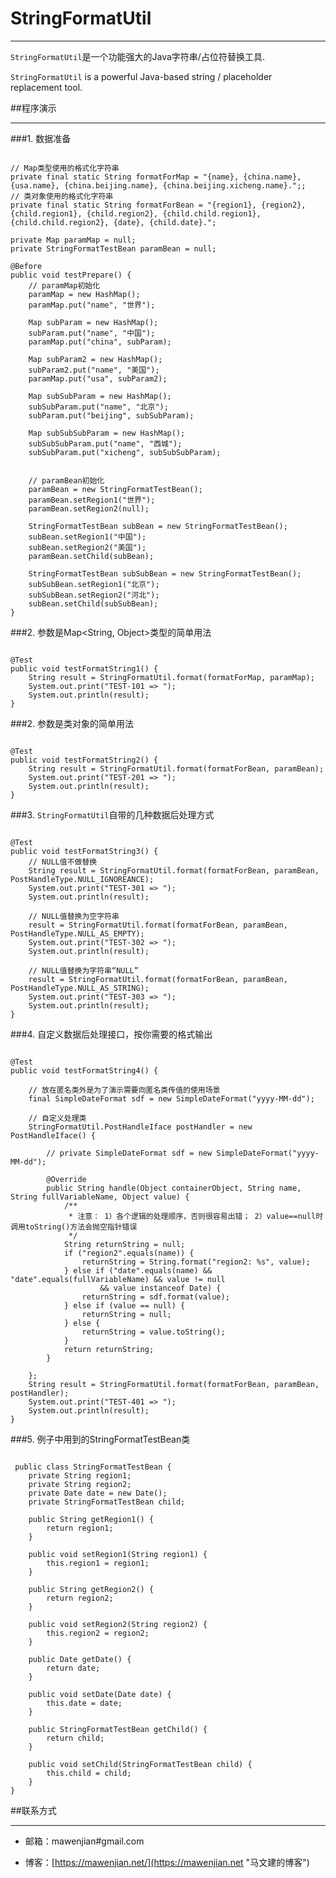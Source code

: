 # StringFormatUtil

----------------------------------------
`StringFormatUtil`是一个功能强大的Java字符串/占位符替换工具.

`StringFormatUtil` is a powerful Java-based string / placeholder replacement tool.

##程序演示

----------------------------------------
###1. 数据准备

<pre><code>
// Map类型使用的格式化字符串
private final static String formatForMap = "{name}, {china.name}, {usa.name}, {china.beijing.name}, {china.beijing.xicheng.name}.";;
// 类对象使用的格式化字符串
private final static String formatForBean = "{region1}, {region2}, {child.region1}, {child.region2}, {child.child.region1}, {child.child.region2}, {date}, {child.date}.";

private Map<String, Object> paramMap = null;
private StringFormatTestBean paramBean = null;

@Before
public void testPrepare() {
    // paramMap初始化
    paramMap = new HashMap<String, Object>();
    paramMap.put("name", "世界");
    
    Map<String, Object> subParam = new HashMap<String, Object>();
    subParam.put("name", "中国");
    paramMap.put("china", subParam);
    
    Map<String, Object> subParam2 = new HashMap<String, Object>();
    subParam2.put("name", "美国");
    paramMap.put("usa", subParam2);
    
    Map<String, Object> subSubParam = new HashMap<String, Object>();
    subSubParam.put("name", "北京");
    subParam.put("beijing", subSubParam);
    
    Map<String, Object> subSubSubParam = new HashMap<String, Object>();
    subSubSubParam.put("name", "西城");
    subSubParam.put("xicheng", subSubSubParam);


    // paramBean初始化
    paramBean = new StringFormatTestBean();
    paramBean.setRegion1("世界");
    paramBean.setRegion2(null);
    
    StringFormatTestBean subBean = new StringFormatTestBean();
    subBean.setRegion1("中国");
    subBean.setRegion2("美国");
    paramBean.setChild(subBean);
    
    StringFormatTestBean subSubBean = new StringFormatTestBean();
    subSubBean.setRegion1("北京");
    subSubBean.setRegion2("河北");
    subBean.setChild(subSubBean);
}
</code></pre>

###2. 参数是Map&lt;String, Object&gt;类型的简单用法

<pre><code>
@Test
public void testFormatString1() {
    String result = StringFormatUtil.format(formatForMap, paramMap);
    System.out.print("TEST-101 => ");
    System.out.println(result);
}
</code></pre>

###2. 参数是类对象的简单用法

<pre><code>
@Test
public void testFormatString2() {
    String result = StringFormatUtil.format(formatForBean, paramBean);
    System.out.print("TEST-201 => ");
    System.out.println(result);
}
</code></pre>

###3. `StringFormatUtil`自带的几种数据后处理方式

<pre><code>
@Test
public void testFormatString3() {
    // NULL值不做替换
    String result = StringFormatUtil.format(formatForBean, paramBean, PostHandleType.NULL_IGNOREANCE);
    System.out.print("TEST-301 => ");
    System.out.println(result);

    // NULL值替换为空字符串
    result = StringFormatUtil.format(formatForBean, paramBean, PostHandleType.NULL_AS_EMPTY);
    System.out.print("TEST-302 => ");
    System.out.println(result);

    // NULL值替换为字符串“NULL”
    result = StringFormatUtil.format(formatForBean, paramBean, PostHandleType.NULL_AS_STRING);
    System.out.print("TEST-303 => ");
    System.out.println(result);
}
</code></pre>

###4. 自定义数据后处理接口，按你需要的格式输出

<pre><code>
@Test
public void testFormatString4() {

    // 放在匿名类外是为了演示需要向匿名类传值的使用场景
    final SimpleDateFormat sdf = new SimpleDateFormat("yyyy-MM-dd");

    // 自定义处理类
    StringFormatUtil.PostHandleIface postHandler = new PostHandleIface() {

        // private SimpleDateFormat sdf = new SimpleDateFormat("yyyy-MM-dd");

        @Override
        public String handle(Object containerObject, String name, String fullVariableName, Object value) {
            /**
             * 注意： 1）各个逻辑的处理顺序，否则很容易出错； 2）value==null时调用toString()方法会抛空指针错误
             */
            String returnString = null;
            if ("region2".equals(name)) {
                returnString = String.format("region2: %s", value);
            } else if ("date".equals(name) && "date".equals(fullVariableName) && value != null
                    && value instanceof Date) {
                returnString = sdf.format(value);
            } else if (value == null) {
                returnString = null;
            } else {
                returnString = value.toString();
            }
            return returnString;
        }

    };
    String result = StringFormatUtil.format(formatForBean, paramBean, postHandler);
    System.out.print("TEST-401 => ");
    System.out.println(result);
}
</code></pre>

###5. 例子中用到的StringFormatTestBean类

<pre><code>
 public class StringFormatTestBean {
    private String region1;
    private String region2;
    private Date date = new Date();
    private StringFormatTestBean child;

    public String getRegion1() {
        return region1;
    }

    public void setRegion1(String region1) {
        this.region1 = region1;
    }

    public String getRegion2() {
        return region2;
    }

    public void setRegion2(String region2) {
        this.region2 = region2;
    }

    public Date getDate() {
        return date;
    }

    public void setDate(Date date) {
        this.date = date;
    }

    public StringFormatTestBean getChild() {
        return child;
    }

    public void setChild(StringFormatTestBean child) {
        this.child = child;
    }
}
</code></pre>

##联系方式

----------------------------------------
* 邮箱：mawenjian#gmail.com

* 博客：[https://mawenjian.net/](https://mawenjian.net "马文建的博客")